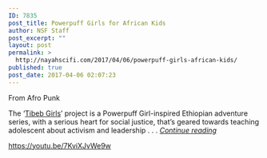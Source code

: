 ```yaml
---
ID: 7835
post_title: Powerpuff Girls for African Kids
author: NSF Staff
post_excerpt: ""
layout: post
permalink: >
  http://nayahscifi.com/2017/04/06/powerpuff-girls-african-kids/
published: true
post_date: 2017-04-06 02:07:23
---
```

From Afro Punk

The ‘<a href="http://www.whizkidsworkshop.com/projects/tibeb-girls/" target="_blank" rel="nofollow">Tibeb Girls</a>’ project is a Powerpuff Girl-inspired Ethiopian adventure series, with a serious heart for social justice, that’s geared towards teaching adolescent about activism and leadership . . . <a href="http://www.afropunk.com/profiles/blogs/ethiopian-animated-series-is-like-powerpuff-girls-for-african"><em>Continue reading</em></a>

https://youtu.be/7KviXJvWe9w
